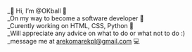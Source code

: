  _👋 Hi, I’m @OKball 👋 <br>
_On my way to become a software developer 🚀 <br>
_Curently working on HTML, CSS, Python 🐍 <br>
_Will appreciate any advice on what to do or what not to do :) <br>
_message me at arekomarekpl@gmail.com 💻 <br>
<!---
OKball/OKball is a ✨ special ✨ repository because its `README.md` (this file) appears on your GitHub profile.
You can click the Preview link to take a look at your changes.
--->
